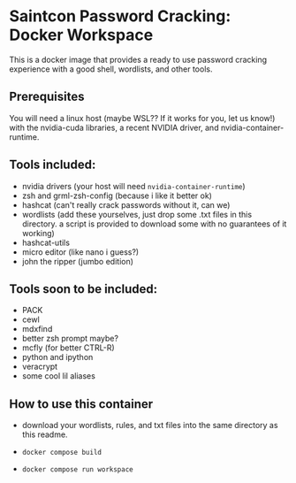 # Saintcon Password Cracking: Docker Workspace

This is a docker image that provides a ready to use password cracking experience with a good shell, wordlists, and other tools.

## Prerequisites

You will need a linux host (maybe WSL?? If it works for you, let us know!) with the nvidia-cuda libraries, a recent NVIDIA driver, and nvidia-container-runtime.

## Tools included:

- nvidia drivers (your host will need `nvidia-container-runtime`)
- zsh and grml-zsh-config (because i like it better ok)
- hashcat (can't really crack passwords without it, can we)
- wordlists (add these yourselves, just drop some .txt files in this directory. a script is provided to download some with no guarantees of it working)
- hashcat-utils
- micro editor (like nano i guess?)
- john the ripper (jumbo edition)


## Tools soon to be included:
- PACK
- cewl
- mdxfind
- better zsh prompt maybe?
- mcfly (for better CTRL-R)
- python and ipython
- veracrypt
- some cool lil aliases

## How to use this container
- download your wordlists, rules, and txt files into the same directory as this readme.

- `docker compose build`

- `docker compose run workspace`